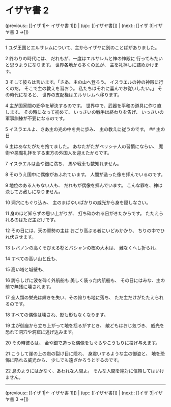 # イザヤ書 2

(previous:: [[イザ 1|← イザヤ書 1]]) | (up:: [[イザヤ書]]) | (next:: [[イザ 3|イザヤ書 3 →]])

***


1 ユダ王国とエルサレムについて、主からイザヤに別のことばがありました。 

2 終わりの時代には、 だれもが、一度はエルサレムと神の神殿に 行ってみたいと思うようになります。 世界各地から多くの民が、 主を礼拝しに詰めかけます。 

3 そして彼らは言います。「さあ、主の山へ登ろう。 イスラエルの神の神殿に行くのだ。 そこで主の教えを習おう。 私たちはそれに喜んでお従いしたい。」 その時代になると、 世界の支配権はエルサレムへ移ります。 

4 主が国家間の紛争を解決するのです。 世界中で、武器を平和の道具に作り直します。 その時になって初めて、 いっさいの戦争は終わりを告げ、 いっさいの軍事訓練が不要になるのです。 

5 イスラエルよ、さあ主の光の中を共に歩み、 主の教えに従うのです。 ## 主の日 

6 主はあなたがたを捨てました。 あなたがたがペリシテ人の習慣にならい、 魔術や悪魔礼拝をする東方の外国人を迎えたからです。 

7 イスラエルは金や銀に満ち、 馬や戦車も数知れません。 

8 そのうえ国中に偶像があふれています。 人間が造った像を拝んでいるのです。 

9 地位のある人もない人も、 だれもが偶像を拝んでいます。 こんな罪を、神は決してお赦しになりません。 

10 洞穴にもぐり込み、 主のまばゆいばかりの威光から身を隠しなさい。 

11 身のほど知らずの思い上がりが、 打ち砕かれる日がきたからです。 たたえられるのはただ主だけです。 

12 その日には、天の軍勢の主は おごり高ぶる者にいどみかかり、 ちりの中でひれ伏させます。 

13 レバノンの高くそびえる杉とバシャンの樫の大木は、 難なくへし折られ、 

14 すべての高い山と丘も、 

15 高い塔と城壁も、 

16 誇らしげに波を砕く外航船も 美しく装った内航船も、 その日にはみな、主の前で無残に壊されます。 

17 全人類の栄光は輝きを失い、その誇りも地に落ち、 ただ主だけがたたえられるのです。 

18 すべての偶像は壊され、影も形もなくなります。 

19 主が御座から立ち上がって地を揺るがすとき、 敵どもはおじ気づき、 威光を恐れて洞穴や洞窟に逃げ込みます。 

20 その時彼らは、 金や銀で造った偶像をもぐらやこうもりに投げ与えます。 

21 こうして崖の上の岩の裂け目に隠れ、 身震いするような主の御姿と、 地を恐怖に陥れる威光から、 少しでも遠ざかろうとするのです。 

22 息のようにはかなく、あわれな人間よ。 そんな人間を絶対に信頼してはいけません。

***

(previous:: [[イザ 1|← イザヤ書 1]]) | (up:: [[イザヤ書]]) | (next:: [[イザ 3|イザヤ書 3 →]])
